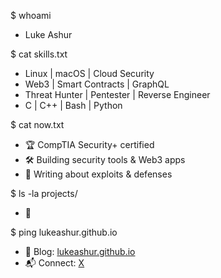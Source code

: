 $ whoami
- Luke Ashur

$ cat skills.txt
- Linux | macOS | Cloud Security
- Web3 | Smart Contracts | GraphQL
- Threat Hunter | Pentester | Reverse Engineer
- C | C++ | Bash | Python

$ cat now.txt
- 🏆 CompTIA Security+ certified
- 🛠 Building security tools & Web3 apps
- 📖 Writing about exploits & defenses

$ ls -la projects/
- 🔗

$ ping lukeashur.github.io
- 📢 Blog: [lukeashur.github.io](https://lukeashur.github.io)  
- 📬 Connect: [X](http://x.com/Luke_Ashur)

